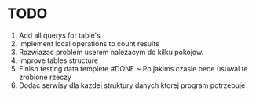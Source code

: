 # TODO 

1. Add all querys for table's
2. Implement local operations to count results
3. Rozwiazac problem userem nalezacym do kilku pokojow.
4. Improve tables structure 
5. Finish testing data templete #DONE ~ Po jakims czasie bede usuwal te zrobione rzeczy
6. Dodac serwisy dla kazdej struktury danych ktorej program potrzebuje
